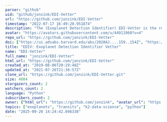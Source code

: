 ```yaml
---
parser: "github"
uid: "github/jonzink/EDI-Vetter"
url: "https://github.com/jonzink/EDI-Vetter"
timestamp: "2022-07-17 16:49:20.951874"
description: "The (Exoplanet Detection Identifier) EDI-Vetter is the rock'n roll love child of Terra and RoboVetter, optimized to vet K2 transit signals."
avatar: "https://avatars.githubusercontent.com/u/44911960?v=4"
repo_url: "https://github.com/jonzink/EDI-Vetter"
doi: ["https://ui.adsabs.harvard.edu/abs/2020AJ....159..154Z", "https://ui.adsabs.harvard.edu/abs/2022ascl.soft02009Z/abstract"]
title: "EDIV: Exoplanet Detection Identifier Vetter"
name: "EDI-Vetter"
full_name: "jonzink/EDI-Vetter"
html_url: "https://github.com/jonzink/EDI-Vetter"
created_at: "2019-08-06T20:29:48Z"
updated_at: "2021-07-26T21:36:57Z"
clone_url: "https://github.com/jonzink/EDI-Vetter.git"
size: 4004
stargazers_count: 2
watchers_count: 2
language: "Python"
subscribers_count: 2
owner: {"html_url": "https://github.com/jonzink", "avatar_url": "https://avatars.githubusercontent.com/u/44911960?v=4", "login": "jonzink", "type": "User"}
topics: ["exoplanets", "transits", "k2-data-science", "python"]
date: "2025-09-20 14:24:42.046338"
---
```


